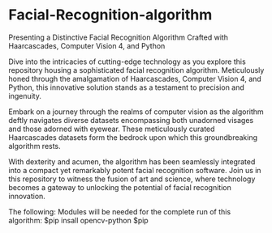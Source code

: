 # Facial-Recognition-algorithm
Presenting a Distinctive Facial Recognition Algorithm Crafted with Haarcascades, Computer Vision 4, and Python

Dive into the intricacies of cutting-edge technology as you explore this repository housing a sophisticated facial recognition algorithm. Meticulously honed through the amalgamation of Haarcascades, Computer Vision 4, and Python, this innovative solution stands as a testament to precision and ingenuity.

Embark on a journey through the realms of computer vision as the algorithm deftly navigates diverse datasets encompassing both unadorned visages and those adorned with eyewear. These meticulously curated Haarcascades datasets form the bedrock upon which this groundbreaking algorithm rests.

With dexterity and acumen, the algorithm has been seamlessly integrated into a compact yet remarkably potent facial recognition software. Join us in this repository to witness the fusion of art and science, where technology becomes a gateway to unlocking the potential of facial recognition innovation.

The following: Modules will be needed for the complete run of this algorithm:
$pip insall opencv-python
$pip
